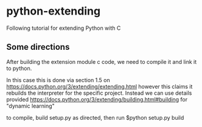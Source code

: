 # python-extending
Following tutorial for extending Python with C

## Some directions
After building the extension module c code, 
we need to compile it and link it to python.

In this case this is done via 
section 1.5 on https://docs.python.org/3/extending/extending.html
however this claims it rebuilds the interpreter for the specific 
project.  Instead we can use details provided
https://docs.python.org/3/extending/building.html#building
for "dynamic learning"

to compile, build setup.py as directed, 
then run 
$python setup.py build
